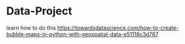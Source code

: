 # Data-Project
learn how to do this https://towardsdatascience.com/how-to-create-bubble-maps-in-python-with-geospatial-data-e51118c3d767 